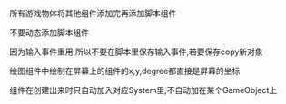 所有游戏物体将其他组件添加完再添加脚本组件

不要动态添加脚本组件

因为输入事件重用,所以不要在脚本里保存输入事件,若要保存copy新对象

绘图组件中绘制在屏幕上的组件的x,y,degree都直接是屏幕的坐标

组件在创建出来时只自动加入对应System里,不自动加在某个GameObject上
